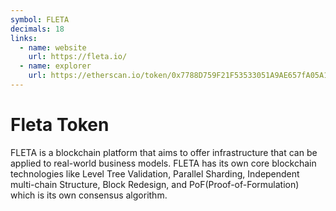 ```yaml
---
symbol: FLETA
decimals: 18
links:
  - name: website
    url: https://fleta.io/
  - name: explorer
    url: https://etherscan.io/token/0x7788D759F21F53533051A9AE657fA05A1E068fc6
---
```


# Fleta Token

FLETA is a blockchain platform that aims to offer infrastructure that can be applied to real-world business models. FLETA has its own core blockchain technologies like Level Tree Validation, Parallel Sharding, Independent multi-chain Structure, Block Redesign, and PoF(Proof-of-Formulation) which is its own consensus algorithm.
